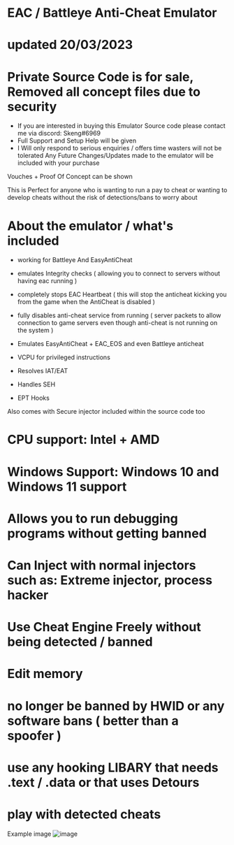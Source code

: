 # EAC / Battleye Anti-Cheat Emulator
# updated 20/03/2023

 
# Private Source Code is for sale, Removed all concept files due to security

- If you are interested in buying this Emulator Source code please contact me via discord: Skeng#6969
- Full Support and Setup Help will be given
- I Will only respond to serious enquiries / offers time wasters will not be tolerated
Any Future Changes/Updates made to the emulator will be included with your purchase

Vouches + Proof Of Concept can be shown 

This is Perfect for anyone who is wanting to run a pay to cheat or wanting to develop cheats without the risk of detections/bans to worry about

# About the emulator / what's included

- working for Battleye And EasyAntiCheat 
- emulates Integrity checks ( allowing you to connect to servers without having eac running )
- completely stops EAC Heartbeat ( this will stop the anticheat kicking you from the game when the AntiCheat is disabled )
- fully disables anti-cheat service from running ( server packets to allow connection to game servers even though anti-cheat is not running on the system )
- Emulates EasyAntiCheat + EAC_EOS and even Battleye anticheat

- VCPU for privileged instructions
- Resolves IAT/EAT
- Handles SEH
- EPT Hooks

Also comes with Secure injector included within the source code too 
 
# CPU support: Intel + AMD 
# Windows Support: Windows 10 and Windows 11 support


# Allows you to run debugging programs without getting banned
# Can Inject with normal injectors such as: Extreme injector, process hacker
# Use Cheat Engine Freely without being detected / banned
# Edit memory 
# no longer be banned by HWID or any software bans ( better than a spoofer )
# use any hooking LIBARY that needs .text / .data or that uses Detours
# play with detected cheats


Example image
![image](https://user-images.githubusercontent.com/75455555/219978119-0eeefea4-f8db-4e5d-aae0-d6211ac091cb.png)




